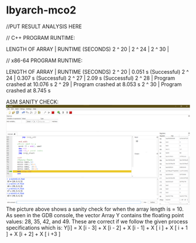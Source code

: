 # lbyarch-mco2

//PUT RESULT ANALYSIS HERE


// C++ PROGRAM RUNTIME:

LENGTH OF ARRAY |  RUNTIME (SECONDS)
2 ^ 20          | 
2 ^ 24          |
2 ^ 30          |


// x86-64 PROGRAM RUNTIME:

LENGTH OF ARRAY |  RUNTIME (SECONDS)
2 ^ 20          |   0.051 s (Successful)
2 ^ 24          |   0.307 s (Successful)
2 ^ 27          |   2.09  s (Successful)
2 ^ 28          |   Program crashed at 10.076 s
2 ^ 29          |   Program crashed at 8.053 s
2 ^ 30          |   Program crashed at 8.745 s

ASM SANITY CHECK:
![Sanity Check}](ASM_SANITYCHECK.png)
The picture above shows a sanity check for when the array length is = 10. As seen in the GDB console, the vector Array Y contains the floating point values: 28, 35, 42, and  49. These are correct if we follow the given process specifications which is:
Y[i] = X [i - 3] + X [i - 2] + X [i - 1] + X [ i ] + X [ i + 1 ] + X [i + 2] + X [ i +3 ]

